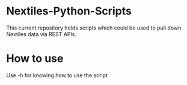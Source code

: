 # Nextiles-Python-Scripts
This current repository holds scripts which could be used to pull down Nextiles data via REST APIs. 

# How to use
Use -h for knowing how to use the script

